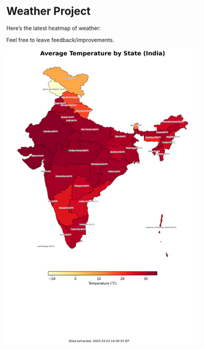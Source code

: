 # Weather Project

Here’s the latest heatmap of weather:

Feel free to leave feedback/improvements.

![India Heatmap](docs/assets/india_heatmap.png?v=F9EC5B)
